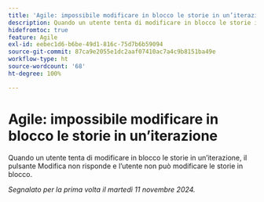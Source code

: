 ```yaml
---
title: 'Agile: impossibile modificare in blocco le storie in un’iterazione'
description: Quando un utente tenta di modificare in blocco le storie in un’iterazione, il pulsante Modifica non risponde e l’utente non può modificare le storie in blocco.
hidefromtoc: true
feature: Agile
exl-id: eebec1d6-b6be-49d1-816c-75d7b6b59094
source-git-commit: 87ca9e2055e1dc2aaf07410ac7a4c9b8151ba49e
workflow-type: ht
source-wordcount: '68'
ht-degree: 100%

---
```


# Agile: impossibile modificare in blocco le storie in un’iterazione

Quando un utente tenta di modificare in blocco le storie in un’iterazione, il pulsante Modifica non risponde e l’utente non può modificare le storie in blocco.

_Segnalato per la prima volta il martedì 11 novembre 2024._
